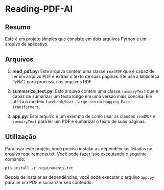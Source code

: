 # Reading-PDF-AI

## Resumo

Este é um projeto simples que consiste em dois arquivos Python e um arquivo de aplicativo.

## Arquivos

1. **read_pdf.py:**
   Este arquivo contém uma classe `readPDF` que é capaz de ler um arquivo PDF e extrair o texto de suas páginas. Ele usa a biblioteca `PyPDF2` para processar os arquivos PDF.

2. **summarize_text.py:**
    Este arquivo contém uma classe `summaryText` que é capaz de sumarizar um texto longo em uma versão mais concisa. Ele utiliza o modelo `facebook/bart-large-cnn` do `Hugging Face Transformers`.

3. **app.py:**
    Este arquivo é um exemplo de como usar as classes `readPDF` e `summaryText` para ler um PDF e sumarizar o texto de suas páginas.

## Utilização
Para usar este projeto, você precisa instalar as dependências listadas no arquivo requirements.txt. Você pode fazer isso executando o seguinte comando:

    pip install -r requirements.txt

Depois de instalar as dependências, você pode executar o arquivo `app.py` para ler um PDF e sumarizar seu conteúdo.
